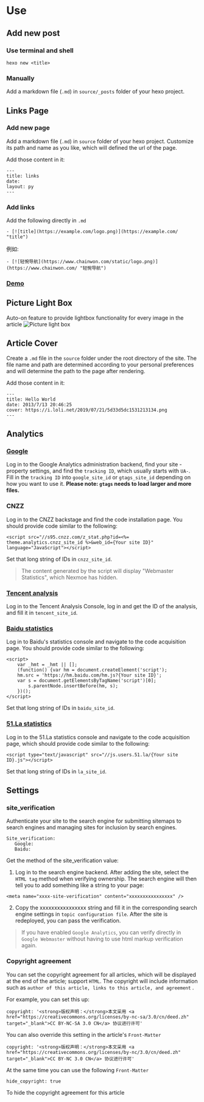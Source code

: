 # Use

## Add new post

### Use terminal and shell
```
hexo new <title>
```
### Manually

Add a markdown file (`.md`) in `source/_posts` folder of your hexo project.

## Links Page

### Add new page
Add a markdown file (`.md`) in `source` folder of your hexo project. Customize its path and name as you like, which will defined the url of the page.

Add those content in it:
```
---
title: links
date:
layout: py
---
```

### Add links

Add the following directly in `.md`
```
- [![title](https://example.com/logo.png)](https://example.com/ "title")
```
例如:
```
- [![轻惋导航](https://www.chainwon.com/static/logo.png)](https://www.chainwon.com/ "轻惋导航")
```
### [Demo](https://nexmoe.com/PY.html)

## Picture Light Box

Auto-on feature to provide lightbox functionality for every image in the article
![Picture light box](https://nexmoe.com/images/pasted-4.png "Picture light box")

## Article Cover

Create a `.md` file in the `source` folder under the root directory of the site. The file name and path are determined according to your personal preferences and will determine the path to the page after rendering.

Add those content in it:
```
---
title: Hello World
date: 2013/7/13 20:46:25
cover: https://i.loli.net/2019/07/21/5d33d5dc1531213134.png
---
```

## Analytics

### [Google](https://analytics.google.com)

Log in to the Google Analytics administration backend, find your site - property settings, and find the `tracking ID`, which usually starts with `UA-`.
Fill in the `tracking ID` into `google_site_id` or `gtags_site_id` depending on how you want to use it.
**Please note: `gtags` needs to load larger and more files.**

### CNZZ

Log in to the CNZZ backstage and find the code installation page. You should provide code similar to the following:
```
<script src="//s95.cnzz.com/z_stat.php?id=<%= theme.analytics.cnzz_site_id %>&web_id={Your site ID}" language="JavaScript"></script>
```
Set that long string of IDs in `cnzz_site_id`.

>The content generated by the script will display "Webmaster Statistics", which Nexmoe has hidden.

### [Tencent analysis](http://ta.qq.com)

Log in to the Tencent Analysis Console, log in and get the ID of the analysis, and fill it in `tencent_site_id`.

### [Baidu statistics](http://tongji.baidu.com/)

Log in to Baidu's statistics console and navigate to the code acquisition page. You should provide code similar to the following:
```
<script>
    var _hmt = _hmt || [];
    (function() {var hm = document.createElement('script');
    hm.src = 'https://hm.baidu.com/hm.js?{Your site ID}';
    var s = document.getElementsByTagName('script')[0];
        s.parentNode.insertBefore(hm, s);
    })();
</script>
```
Set that long string of IDs in `baidu_site_id`.

### [51.La statistics](https://www.51.la/)

Log in to the 51.La statistics console and navigate to the code acquisition page, which should provide code similar to the following:
```
<script type="text/javascript" src="//js.users.51.la/{Your site ID}.js"></script>
```
Set that long string of IDs in `la_site_id`.

## Settings

### site_verification

Authenticate your site to the search engine for submitting sitemaps to search engines and managing sites for inclusion by search engines.
```
Site_verification:
   Google:
   Baidu:
```

Get the method of the site_verification value:

1. Log in to the search engine backend. After adding the site, select the `HTML tag` method when verifying ownership. The search engine will then tell you to add something like a string to your page:
```
<meta name="xxxx-site-verification" content="xxxxxxxxxxxxxxxx" />
```
2. Copy the xxxxxxxxxxxxxxxx string and fill it in the corresponding search engine settings in `topic configuration file`. After the site is redeployed, you can pass the verification.

> If you have enabled `Google Analytics`, you can verify directly in `Google Webmaster` without having to use html markup verification again.

### Copyright agreement

You can set the copyright agreement for all articles, which will be displayed at the end of the article; support `HTML`. The copyright will include information such as `author of this article, links to this article, and agreement` .

For example, you can set this up:
```
copyright: '<strong>版权声明：</strong>本文采用 <a href="https://creativecommons.org/licenses/by-nc-sa/3.0/cn/deed.zh" target="_blank">CC BY-NC-SA 3.0 CN</a> 协议进行许可'
```
You can also override this setting in the article's `Front-Matter`
```
copyright: '<strong>版权声明：</strong>本文采用 <a href="https://creativecommons.org/licenses/by-nc/3.0/cn/deed.zh" target="_blank">CC BY-NC 3.0 CN</a> 协议进行许可'
```
At the same time you can use the following `Front-Matter`
```
hide_copyright: true
```
To hide the copyright agreement for this article